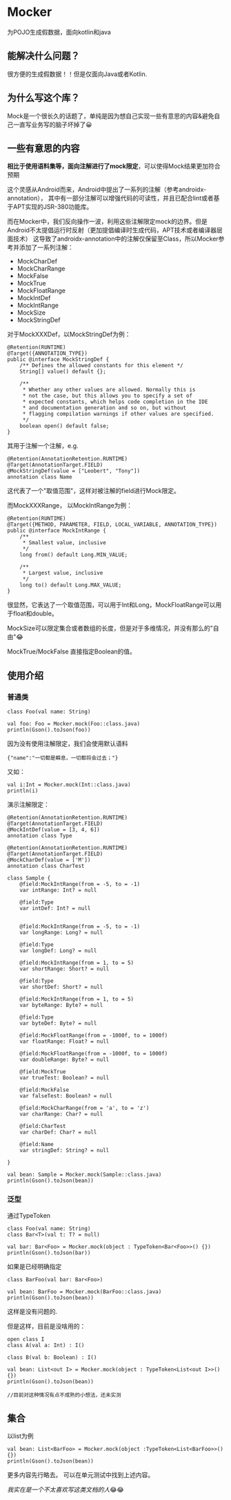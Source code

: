 # Mocker
为POJO生成假数据，面向kotlin和java

## 能解决什么问题？
很方便的生成假数据！！但是仅面向Java或者Kotlin.

## 为什么写这个库？
Mock是一个很长久的话题了，单纯是因为想自己实现一些有意思的内容&避免自己一直写业务写的脑子坏掉了😀

## 一些有意思的内容

**相比于使用语料集等，面向注解进行了mock限定**，可以使得Mock结果更加符合预期

这个灵感从Android而来，Android中提出了一系列的注解（参考androidx-annotation），
其中有一部分注解可以增强代码的可读性，并且已配合lint或者基于APT实现的JSR-380功能库。

而在Mocker中，我们反向操作一波，利用这些注解限定mock的边界。但是Android不太提倡运行时反射（更加提倡编译时生成代码，APT技术或者编译器层面技术）
这导致了androidx-annotation中的注解仅保留至Class，所以Mocker参考并添加了一系列注解：

* MockCharDef
* MockCharRange
* MockFalse
* MockTrue
* MockFloatRange
* MockIntDef
* MockIntRange
* MockSize
* MockStringDef

对于MockXXXDef，以MockStringDef为例：

```
@Retention(RUNTIME)
@Target({ANNOTATION_TYPE})
public @interface MockStringDef {
    /** Defines the allowed constants for this element */
    String[] value() default {};

    /**
     * Whether any other values are allowed. Normally this is
     * not the case, but this allows you to specify a set of
     * expected constants, which helps code completion in the IDE
     * and documentation generation and so on, but without
     * flagging compilation warnings if other values are specified.
     */
    boolean open() default false;
}
```

其用于注解一个注解，e.g.

```
@Retention(AnnotationRetention.RUNTIME)
@Target(AnnotationTarget.FIELD)
@MockStringDef(value = ["Leobert", "Tony"])
annotation class Name
```

这代表了一个"取值范围"，这样对被注解的field进行Mock限定。

而MockXXXRange， 以MockIntRange为例：

```
@Retention(RUNTIME)
@Target({METHOD, PARAMETER, FIELD, LOCAL_VARIABLE, ANNOTATION_TYPE})
public @interface MockIntRange {
    /**
     * Smallest value, inclusive
     */
    long from() default Long.MIN_VALUE;

    /**
     * Largest value, inclusive
     */
    long to() default Long.MAX_VALUE;
}
```
很显然，它表达了一个取值范围，可以用于Int和Long，MockFloatRange可以用于float和double。

MockSize可以限定集合或者数组的长度，但是对于多维情况，并没有那么的"自由"😂

MockTrue/MockFalse 直接指定Boolean的值。

## 使用介绍

### 普通类

```
class Foo(val name: String)

val foo: Foo = Mocker.mock(Foo::class.java)
println(Gson().toJson(foo))
```
因为没有使用注解限定，我们会使用默认语料

```
{"name":"一切都是瞬息，一切都将会过去；"}
```
又如：

```
val i:Int = Mocker.mock(Int::class.java)
println(i)
```

演示注解限定：

```
@Retention(AnnotationRetention.RUNTIME)
@Target(AnnotationTarget.FIELD)
@MockIntDef(value = [3, 4, 6])
annotation class Type

@Retention(AnnotationRetention.RUNTIME)
@Target(AnnotationTarget.FIELD)
@MockCharDef(value = ['M'])
annotation class CharTest

class Sample {
    @field:MockIntRange(from = -5, to = -1)
    var intRange: Int? = null

    @field:Type
    var intDef: Int? = null


    @field:MockIntRange(from = -5, to = -1)
    var longRange: Long? = null

    @field:Type
    var longDef: Long? = null

    @field:MockIntRange(from = 1, to = 5)
    var shortRange: Short? = null

    @field:Type
    var shortDef: Short? = null

    @field:MockIntRange(from = 1, to = 5)
    var byteRange: Byte? = null

    @field:Type
    var byteDef: Byte? = null

    @field:MockFloatRange(from = -1000f, to = 1000f)
    var floatRange: Float? = null

    @field:MockFloatRange(from = -1000f, to = 1000f)
    var doubleRange: Byte? = null

    @field:MockTrue
    var trueTest: Boolean? = null

    @field:MockFalse
    var falseTest: Boolean? = null

    @field:MockCharRange(from = 'a', to = 'z')
    var charRange: Char? = null

    @field:CharTest
    var charDef: Char? = null

    @field:Name
    var stringDef: String? = null

}

val bean: Sample = Mocker.mock(Sample::class.java)
println(Gson().toJson(bean))

```


### 泛型
通过TypeToken

```
class Foo(val name: String)
class Bar<T>(val t: T? = null)

val bar: Bar<Foo> = Mocker.mock(object : TypeToken<Bar<Foo>>() {})
println(Gson().toJson(bar))
```

如果是已经明确指定

```
class BarFoo(val bar: Bar<Foo>)

val bean: BarFoo = Mocker.mock(BarFoo::class.java)
println(Gson().toJson(bean))
```
这样是没有问题的.

但是这样，目前是没啥用的：
```
open class I
class A(val a: Int) : I()

class B(val b: Boolean) : I()

val bean: List<out I> = Mocker.mock(object : TypeToken<List<out I>>() {})
println(Gson().toJson(bean))

//目前对这种情况有点不成熟的小想法，还未实测
```

## 集合
以list为例

```
val bean: List<BarFoo> = Mocker.mock(object :TypeToken<List<BarFoo>>(){})
println(Gson().toJson(bean))
```

更多内容先行略去。
可以在单元测试中找到上述内容。

*我实在是一个不太喜欢写这类文档的人*😂😂



